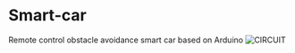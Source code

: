 # Smart-car
Remote control obstacle avoidance smart car based on Arduino
![CIRCUIT](https://github.com/Cam2024/Smart-car/assets/89662823/9c4faa66-5b53-45be-9a06-65e194e5b5ff)
